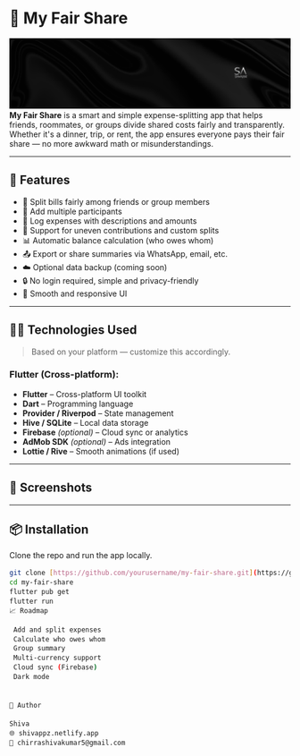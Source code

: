 # 📱 My Fair Share
![Banner](banner.png)
**My Fair Share** is a smart and simple expense-splitting app that helps friends, roommates, or groups divide shared costs fairly and transparently. Whether it's a dinner, trip, or rent, the app ensures everyone pays their fair share — no more awkward math or misunderstandings.

---

## 🚀 Features

- 💸 Split bills fairly among friends or group members
- 🧍 Add multiple participants
- 📝 Log expenses with descriptions and amounts
- 🔁 Support for uneven contributions and custom splits
- 📊 Automatic balance calculation (who owes whom)
- 📤 Export or share summaries via WhatsApp, email, etc.
- ☁️ Optional data backup (coming soon)
- 🔒 No login required, simple and privacy-friendly
- 📱 Smooth and responsive UI

---

## 🧑‍💻 Technologies Used

> Based on your platform — customize this accordingly.

### Flutter (Cross-platform):

- **Flutter** – Cross-platform UI toolkit
- **Dart** – Programming language
- **Provider / Riverpod** – State management
- **Hive / SQLite** – Local data storage
- **Firebase** *(optional)* – Cloud sync or analytics
- **AdMob SDK** *(optional)* – Ads integration
- **Lottie / Rive** – Smooth animations (if used)

---

## 📸 Screenshots


---

## 📦 Installation

Clone the repo and run the app locally.

```bash
git clone [https://github.com/yourusername/my-fair-share.git](https://github.com/shivakumarChirra/Fair-share)
cd my-fair-share
flutter pub get
flutter run
📈 Roadmap

 Add and split expenses
 Calculate who owes whom
 Group summary
 Multi-currency support
 Cloud sync (Firebase)
 Dark mode


🙌 Author

Shiva
🌐 shivappz.netlify.app
📧 chirrashivakumar5@gmail.com
